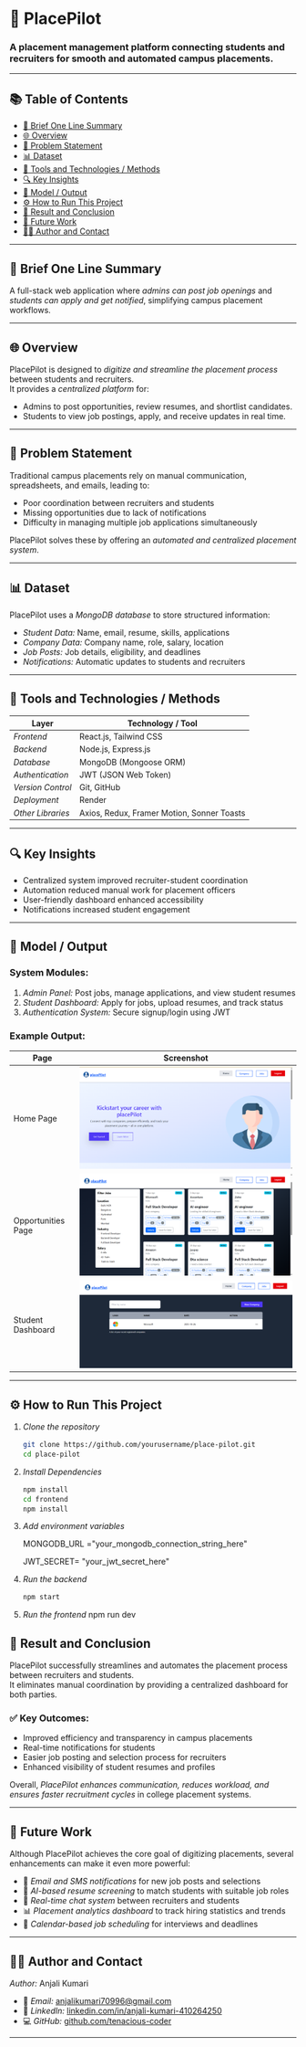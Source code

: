 # 🧭 PlacePilot

### A placement management platform connecting students and recruiters for smooth and automated campus placements.

---

## 📚 Table of Contents
- [📝 Brief One Line Summary](#-brief-one-line-summary)
- [🌐 Overview](#-overview)
- [💭 Problem Statement](#-problem-statement)
- [📊 Dataset](#-dataset)
- [🧰 Tools and Technologies / Methods](#-tools-and-technologies--methods)
- [🔍 Key Insights](#-key-insights)
- [🧠 Model / Output](#-model--output)
- [⚙ How to Run This Project](#-how-to-run-this-project)
- [🏁 Result and Conclusion](#-result-and-conclusion)
- [🚀 Future Work](#-future-work)
- [👩‍💻 Author and Contact](#-author-and-contact)

---

## 📝 Brief One Line Summary
A full-stack web application where *admins can post job openings* and *students can apply and get notified*, simplifying campus placement workflows.

---

## 🌐 Overview
PlacePilot is designed to *digitize and streamline the placement process* between students and recruiters.  
It provides a *centralized platform* for:
- Admins to post opportunities, review resumes, and shortlist candidates.
- Students to view job postings, apply, and receive updates in real time.

---

## 💭 Problem Statement
Traditional campus placements rely on manual communication, spreadsheets, and emails, leading to:
- Poor coordination between recruiters and students  
- Missing opportunities due to lack of notifications  
- Difficulty in managing multiple job applications simultaneously  

PlacePilot solves these by offering an *automated and centralized placement system*.

---

## 📊 Dataset
PlacePilot uses a *MongoDB database* to store structured information:
- *Student Data:* Name, email, resume, skills, applications  
- *Company Data:* Company name, role, salary, location  
- *Job Posts:* Job details, eligibility, and deadlines  
- *Notifications:* Automatic updates to students and recruiters  

---

## 🧰 Tools and Technologies / Methods
| Layer | Technology / Tool |
|-------|--------------------|
| *Frontend* | React.js, Tailwind CSS |
| *Backend* | Node.js, Express.js |
| *Database* | MongoDB (Mongoose ORM) |
| *Authentication* | JWT (JSON Web Token) |
| *Version Control* | Git, GitHub |
| *Deployment* | Render |
| *Other Libraries* | Axios, Redux, Framer Motion, Sonner Toasts |

---

## 🔍 Key Insights
- Centralized system improved recruiter-student coordination  
- Automation reduced manual work for placement officers  
- User-friendly dashboard enhanced accessibility  
- Notifications increased student engagement  

---

## 🧠 Model / Output
### System Modules:
1. *Admin Panel:* Post jobs, manage applications, and view student resumes  
2. *Student Dashboard:* Apply for jobs, upload resumes, and track status  
3. *Authentication System:* Secure signup/login using JWT  

### Example Output:
| Page | Screenshot |
|------|-------------|
| Home Page | ![Home Page](./screenshots/home.png) |
| Opportunities Page | ![Admin Dashboard](./screenshots/opportunities.png) |
| Student Dashboard | ![Student Dashboard](./screenshots/companies.png) |

---

## ⚙ How to Run This Project

1. *Clone the repository*
   ```bash
   git clone https://github.com/yourusername/place-pilot.git
   cd place-pilot

2. *Install Dependencies*
   ```bash
   npm install
   cd frontend
   npm install

3. *Add environment variables*

   MONGODB_URL ="your_mongodb_connection_string_here"   

   JWT_SECRET= "your_jwt_secret_here"

4. *Run the backend*
   ```bash
   npm start

5. *Run the frontend*
    npm run dev          


## 🏁 Result and Conclusion

PlacePilot successfully streamlines and automates the placement process between recruiters and students.  
It eliminates manual coordination by providing a centralized dashboard for both parties.

### ✅ Key Outcomes:
- Improved efficiency and transparency in campus placements  
- Real-time notifications for students  
- Easier job posting and selection process for recruiters  
- Enhanced visibility of student resumes and profiles  

Overall, *PlacePilot enhances communication, reduces workload, and ensures faster recruitment cycles* in college placement systems.

---

## 🚀 Future Work

Although PlacePilot achieves the core goal of digitizing placements, several enhancements can make it even more powerful:

- 📧 *Email and SMS notifications* for new job posts and selections  
- 🤖 *AI-based resume screening* to match students with suitable job roles  
- 💬 *Real-time chat system* between recruiters and students  
- 📊 *Placement analytics dashboard* to track hiring statistics and trends  
- 📅 *Calendar-based job scheduling* for interviews and deadlines  

---

## 👩‍💻 Author and Contact

*Author:* Anjali Kumari  

- 📧 *Email:* [anjalikumari70996@gmail.com](anjalikumari70996@gmail.com)  
- 🔗 *LinkedIn:* [linkedin.com/in/anjali-kumari-410264250](https://www.linkedin.com/in/anjali-kumari-410264250)  
- 💻 *GitHub:* [github.com/tenacious-coder](https://github.com/tenacious-coder)

---